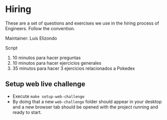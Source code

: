 # Hiring

These are a set of questions and exercises we use in the hiring process of Engineers. Follow the convention.

Maintainer: Luis Elizondo

Script

1. 10 minutos para hacer preguntas
2. 10 minutos para hacer ejercicios generales
3. 35 minutos para hacer 3 ejercicios relacionados a Pokedex

## Setup web live challenge

- Execute `make setup-web-challenge`
- By doing that a new `web-challenge` folder should appear in your desktop and a new browser tab should be opened with the project running and ready to start.
